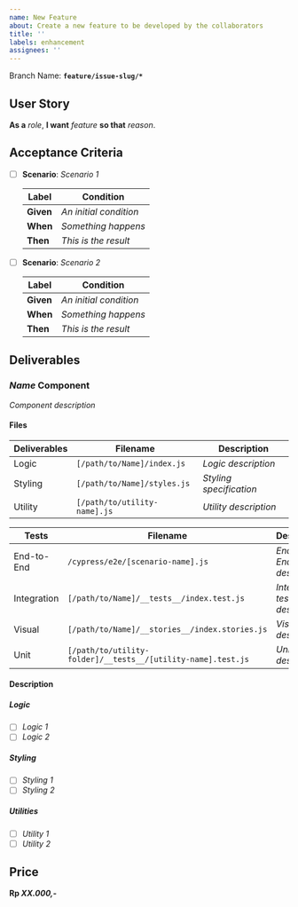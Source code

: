```yaml
---
name: New Feature
about: Create a new feature to be developed by the collaborators
title: ''
labels: enhancement
assignees: ''
---
```


Branch Name: **`feature/issue-slug/*`**

## User Story

**As a** _role_, **I want** _feature_ **so that** _reason_.

## Acceptance Criteria

- [ ] **Scenario**: _Scenario 1_

  | Label     | Condition              |
  | --------- | ---------------------- |
  | **Given** | _An initial condition_ |
  | **When**  | _Something happens_    |
  | **Then**  | _This is the result_   |

- [ ] **Scenario**: _Scenario 2_

  | Label     | Condition              |
  | --------- | ---------------------- |
  | **Given** | _An initial condition_ |
  | **When**  | _Something happens_    |
  | **Then**  | _This is the result_   |

## Deliverables

### _Name_ Component

_Component description_

#### Files

| Deliverables | Filename                     | Description             |
| ------------ | ---------------------------- | ----------------------- |
| Logic        | `[/path/to/Name]/index.js`   | _Logic description_     |
| Styling      | `[/path/to/Name]/styles.js`  | _Styling specification_ |
| Utility      | `[/path/to/utility-name].js` | _Utility description_   |

| Tests       | Filename                                                     | Description                    |
| ----------- | ------------------------------------------------------------ | ------------------------------ |
| End-to-End  | `/cypress/e2e/[scenario-name].js`                            | _End-to-End test description_  |
| Integration | `[/path/to/Name]/__tests__/index.test.js`                    | _Integration test description_ |
| Visual      | `[/path/to/Name]/__stories__/index.stories.js`               | _Visual test description_      |
| Unit        | `[/path/to/utility-folder]/__tests__/[utility-name].test.js` | _Unit test description_        |

#### Description

##### Logic

  - [ ] _Logic 1_
  - [ ] _Logic 2_

##### Styling

  - [ ] _Styling 1_
  - [ ] _Styling 2_

##### Utilities

  - [ ] _Utility 1_
  - [ ] _Utility 2_

## Price

**Rp _XX.000,-_**
